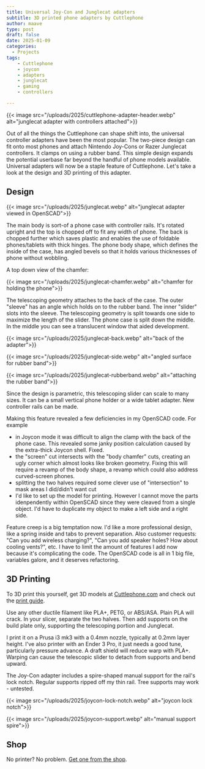 ```yaml
---
title: Universal Joy-Con and Junglecat adapters
subtitle: 3D printed phone adapters by Cuttlephone
author: maave
type: post
draft: false
date: 2025-01-09
categories:
  - Projects
tags:
    - Cuttlephone
    - joycon
    - adapters
    - junglecat
    - gaming
    - controllers

---
```


{{< image src="/uploads/2025/cuttlephone-adapter-header.webp" alt="junglecat adapter with controllers attached">}}

Out of all the things the Cuttlephone can shape shift into, the universal controller adapters have been the most popular. The two-piece design can fit onto most phones and attach Nintendo Joy-Cons or Razer Junglecat controllers. It clamps on using a rubber band. This simple design expands the potential userbase far beyond the handful of phone models available. Universal adapters will now be a staple feature of Cuttlephone. Let's take a look at the design and 3D printing of this adapter.

<!--more-->

## Design

{{< image src="/uploads/2025/junglecat.webp" alt="junglecat adapter viewed in OpenSCAD">}}

The main body is sort-of a phone case with controller rails. It's rotated upright and the top is chopped off to fit any width of phone. The back is chopped further which saves plastic and enables the use of foldable phones/tablets with thick hinges. The phone body shape, which defines the inside of the case, has angled bevels so that it holds various thicknesses of phone without wobbling.

A top down view of the chamfer:

{{< image src="/uploads/2025/junglecat-chamfer.webp" alt="chamfer for holding the phone">}}

The telescoping geometry attaches to the back of the case. The outer "sleeve" has an angle which holds on to the rubber band. The inner "slider" slots into the sleeve. The telescoping geometry is split towards one side to maximize the length of the slider. The phone case is split down the middle. In the middle you can see a translucent window that aided development.

{{< image src="/uploads/2025/junglecat-back.webp" alt="back of the adapter">}}

{{< image src="/uploads/2025/junglecat-side.webp" alt="angled surface for rubber band">}}

{{< image src="/uploads/2025/junglecat-rubberband.webp" alt="attaching the rubber band">}}

Since the design is parametric, this telescoping slider can scale to many sizes. It can be a small vertical phone holder or a wide tablet adapter. New controller rails can be made.

Making this feature revealed a few deficiencies in my OpenSCAD code. For example
- in Joycon mode it was difficult to align the clamp with the back of the phone case. This revealed some janky position calculation caused by the extra-thick Joycon shell. Fixed.
- the "screen" cut intersects with the "body chamfer" cuts, creating an ugly corner which almost looks like broken geometry. Fixing this will require a revamp of the body shape, a revamp which could also address curved-screen phones.
- splitting the two halves required some clever use of "intersection" to mask areas I did/didn't want cut
- I'd like to set up the model for printing. However I cannot move the parts idenpendently within OpenSCAD since they were cleaved from a single object. I'd have to duplicate my object to make a left side and a right side.

Feature creep is a big temptation now. I'd like a more professional design, like a spring inside and tabs to prevent separation. Also customer requests: "Can you add wireless charging?", "Can you add speaker holes? How about cooling vents?", etc. I have to limit the amount of features I add now because it's complicating the code. The OpenSCAD code is all in 1 big file, variables galore, and it deserves refactoring.

## 3D Printing

To 3D print this yourself, get 3D models at [Cuttlephone.com](https://cuttlephone.com/models/featured-models/) and check out the [print guide](https://cuttlephone.com/guides/print-guide/). 

Use any other ductile filament like PLA+, PETG, or ABS/ASA. Plain PLA will crack. In your slicer, separate the two halves. Then add supports on the build plate only, supporting the telescoping portion and Junglecat. 

I print it on a Prusa i3 mk3 with a 0.4mm nozzle, typically at 0.2mm layer height. I've also printer with an Ender 3 Pro, it just needs a good tune, particularly pressure advance. A draft shield will reduce warp with PLA+. Warping can cause the telescopic slider to detach from supports and bend upward.

The Joy-Con adapter includes a spire-shaped manual support for the rail's lock notch. Regular supports ripped off my thin rail. Tree supports may work - untested.

{{< image src="/uploads/2025/joycon-lock-notch.webp" alt="joycon lock notch">}}

{{< image src="/uploads/2025/joycon-support.webp" alt="manual support spire">}}

## Shop

No printer? No problem. [Get one from the shop](https://shop.silocitylabs.com/collections/3d-prints/cuttlephone).
